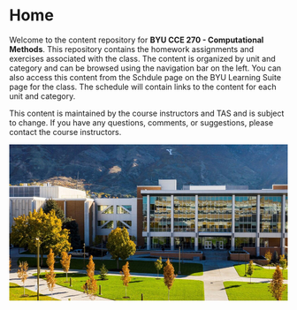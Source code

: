 # Home

Welcome to the content repository for **BYU CCE 270 - Computational Methods**. This repository contains the homework 
assignments and exercises associated with the class. The content is organized by unit and category and can be 
browsed using the navigation bar on the left. You can also access this content from the Schdule page on the BYU 
Learning Suite page for the class. The schedule will contain links to the content for each unit and category.

This content is maintained by the course instructors and TAS and is subject to change. If you have any questions, 
comments, or suggestions, please contact the course instructors.

![eng_bldg.jpg](images/eng_bldg.jpg)